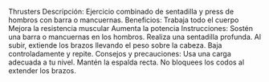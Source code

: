 Thrusters
Descripción:
Ejercicio combinado de sentadilla y press de hombros con barra o mancuernas.
Beneficios:
Trabaja todo el cuerpo
Mejora la resistencia muscular
Aumenta la potencia
Instrucciones:
Sostén una barra o mancuernas en los hombros.
Realiza una sentadilla profunda.
Al subir, extiende los brazos llevando el peso sobre la cabeza.
Baja controladamente y repite.
Consejos y precauciones:
Usa una carga adecuada a tu nivel.
Mantén la espalda recta.
No bloquees los codos al extender los brazos.
